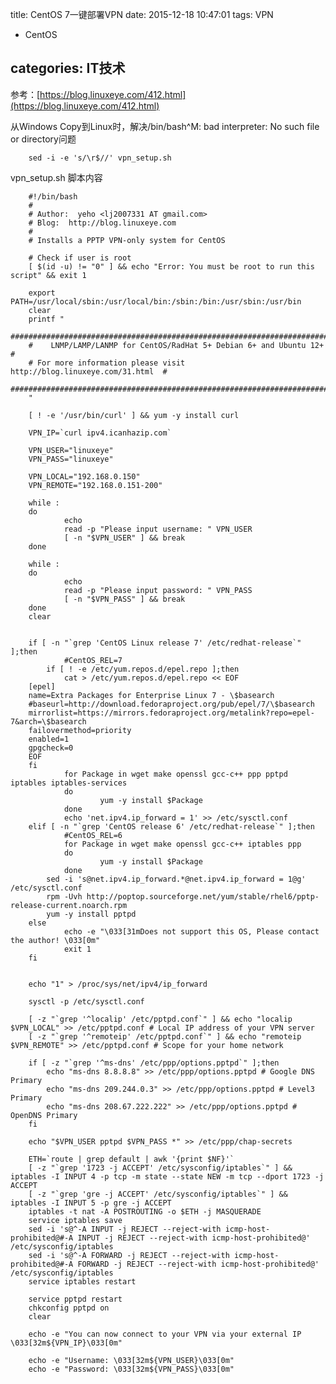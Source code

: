 title: CentOS 7一键部署VPN
date: 2015-12-18 10:47:01
tags: VPN 
- CentOS

categories: IT技术
---
参考：[https://blog.linuxeye.com/412.html](https://blog.linuxeye.com/412.html)

从Windows Copy到Linux时，解决/bin/bash^M: bad interpreter: No such file or directory问题

        sed -i -e 's/\r$//' vpn_setup.sh

vpn_setup.sh 脚本内容

        #!/bin/bash
        #
        # Author:  yeho <lj2007331 AT gmail.com>
        # Blog:  http://blog.linuxeye.com
        #
        # Installs a PPTP VPN-only system for CentOS
        
        # Check if user is root
        [ $(id -u) != "0" ] && echo "Error: You must be root to run this script" && exit 1
        
        export PATH=/usr/local/sbin:/usr/local/bin:/sbin:/bin:/usr/sbin:/usr/bin
        clear
        printf "
        #######################################################################
        #    LNMP/LAMP/LANMP for CentOS/RadHat 5+ Debian 6+ and Ubuntu 12+    #
        # For more information please visit http://blog.linuxeye.com/31.html  #
        #######################################################################
        "
        
        [ ! -e '/usr/bin/curl' ] && yum -y install curl
        
        VPN_IP=`curl ipv4.icanhazip.com`
        
        VPN_USER="linuxeye"
        VPN_PASS="linuxeye"
        
        VPN_LOCAL="192.168.0.150"
        VPN_REMOTE="192.168.0.151-200"
        
        while :
        do
                echo
                read -p "Please input username: " VPN_USER 
                [ -n "$VPN_USER" ] && break
        done
        
        while :
        do
                echo
                read -p "Please input password: " VPN_PASS
                [ -n "$VPN_PASS" ] && break
        done
        clear
        
        
        if [ -n "`grep 'CentOS Linux release 7' /etc/redhat-release`" ];then
                #CentOS_REL=7
            if [ ! -e /etc/yum.repos.d/epel.repo ];then
                cat > /etc/yum.repos.d/epel.repo << EOF
        [epel]
        name=Extra Packages for Enterprise Linux 7 - \$basearch
        #baseurl=http://download.fedoraproject.org/pub/epel/7/\$basearch
        mirrorlist=https://mirrors.fedoraproject.org/metalink?repo=epel-7&arch=\$basearch
        failovermethod=priority
        enabled=1
        gpgcheck=0
        EOF
        fi
                for Package in wget make openssl gcc-c++ ppp pptpd iptables iptables-services 
                do
                        yum -y install $Package
                done
                echo 'net.ipv4.ip_forward = 1' >> /etc/sysctl.conf
        elif [ -n "`grep 'CentOS release 6' /etc/redhat-release`" ];then
                #CentOS_REL=6
                for Package in wget make openssl gcc-c++ iptables ppp 
                do
                        yum -y install $Package
                done
            sed -i 's@net.ipv4.ip_forward.*@net.ipv4.ip_forward = 1@g' /etc/sysctl.conf
            rpm -Uvh http://poptop.sourceforge.net/yum/stable/rhel6/pptp-release-current.noarch.rpm
            yum -y install pptpd
        else
                echo -e "\033[31mDoes not support this OS, Please contact the author! \033[0m"
                exit 1
        fi
        
        
        echo "1" > /proc/sys/net/ipv4/ip_forward
        
        sysctl -p /etc/sysctl.conf
        
        [ -z "`grep '^localip' /etc/pptpd.conf`" ] && echo "localip $VPN_LOCAL" >> /etc/pptpd.conf # Local IP address of your VPN server
        [ -z "`grep '^remoteip' /etc/pptpd.conf`" ] && echo "remoteip $VPN_REMOTE" >> /etc/pptpd.conf # Scope for your home network
        
        if [ -z "`grep '^ms-dns' /etc/ppp/options.pptpd`" ];then
            echo "ms-dns 8.8.8.8" >> /etc/ppp/options.pptpd # Google DNS Primary
            echo "ms-dns 209.244.0.3" >> /etc/ppp/options.pptpd # Level3 Primary
            echo "ms-dns 208.67.222.222" >> /etc/ppp/options.pptpd # OpenDNS Primary
        fi
        
        echo "$VPN_USER pptpd $VPN_PASS *" >> /etc/ppp/chap-secrets
        
        ETH=`route | grep default | awk '{print $NF}'`
        [ -z "`grep '1723 -j ACCEPT' /etc/sysconfig/iptables`" ] && iptables -I INPUT 4 -p tcp -m state --state NEW -m tcp --dport 1723 -j ACCEPT
        [ -z "`grep 'gre -j ACCEPT' /etc/sysconfig/iptables`" ] && iptables -I INPUT 5 -p gre -j ACCEPT 
        iptables -t nat -A POSTROUTING -o $ETH -j MASQUERADE
        service iptables save
        sed -i 's@^-A INPUT -j REJECT --reject-with icmp-host-prohibited@#-A INPUT -j REJECT --reject-with icmp-host-prohibited@' /etc/sysconfig/iptables 
        sed -i 's@^-A FORWARD -j REJECT --reject-with icmp-host-prohibited@#-A FORWARD -j REJECT --reject-with icmp-host-prohibited@' /etc/sysconfig/iptables 
        service iptables restart
        
        service pptpd restart
        chkconfig pptpd on
        clear
        
        echo -e "You can now connect to your VPN via your external IP \033[32m${VPN_IP}\033[0m"
        
        echo -e "Username: \033[32m${VPN_USER}\033[0m"
        echo -e "Password: \033[32m${VPN_PASS}\033[0m"
        

        
        
